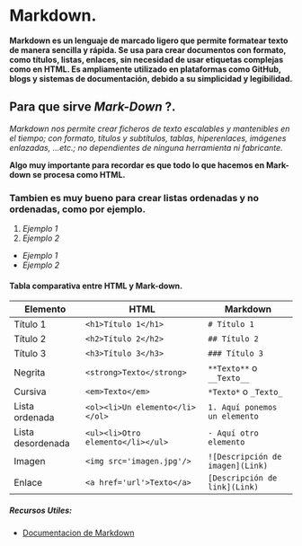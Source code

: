 # Markdown.

__Markdown es un lenguaje de marcado ligero que permite formatear texto de manera sencilla y rápida. Se usa para crear documentos con formato, como títulos, listas, enlaces, sin necesidad de usar etiquetas complejas como en HTML. Es ampliamente utilizado en plataformas como GitHub, blogs y sistemas de documentación, debido a su simplicidad y legibilidad.__

## Para que sirve _Mark-Down_ ?.
_Markdown nos permite crear ficheros de texto escalables y mantenibles en el tiempo; con formato, títulos y subtítulos, tablas, hiperenlaces, imágenes enlazadas, …etc.; no dependientes de ninguna herramienta ni fabricante._

**Algo muy importante para recordar es que todo lo que hacemos en Mark-down se procesa como HTML.**

### Tambien es muy bueno para crear listas ordenadas y no ordenadas, como por ejemplo.

1. _Ejemplo 1_
2. _Ejemplo 2_

- _Ejemplo 1_
- _Ejemplo 2_


#### Tabla comparativa entre HTML y Mark-down.

| Elemento          | HTML                          | Markdown       |
|------------------|-----------------------------|---------------|
| Título 1        | `<h1>Título 1</h1>`         | `# Título 1`  |
| Título 2        | `<h2>Título 2</h2>`         | `## Título 2` |
| Título 3        | `<h3>Título 3</h3>`         | `### Título 3` |
| Negrita         | `<strong>Texto</strong>`   | `**Texto**` o `__Texto__` |
| Cursiva         | `<em>Texto</em>`           | `*Texto*` o `_Texto_` |
| Lista ordenada  | `<ol><li>Un elemento</li></ol>`   | `1. Aquí ponemos un elemento`  |
| Lista desordenada | `<ul><li>Otro elemento</li></ul>` | `- Aquí otro elemento`  |
| Imagen          | `<img src='imagen.jpg'/>`  | `![Descripción de imagen](Link)`  |
| Enlace          | `<a href='url'>Texto</a>`  | `[Descripción de link](Link)`  |

##### Recursos Utiles:

- [Documentacion de Markdown](https://tutorialmarkdown.com/markdown)


